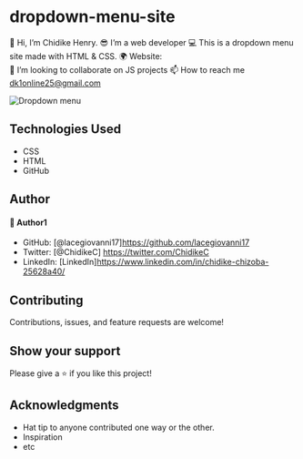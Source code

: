 # dropdown-menu-site
👋 Hi, I’m Chidike Henry.
😎 I’m a web developer 
💻 This is a dropdown menu site made with HTML & CSS. 
🌍 Website:  
💞️ I’m looking to collaborate on JS projects 
📫 How to reach me dk1online25@gmail.com

![Dropdown menu](https://user-images.githubusercontent.com/30509335/189762279-181223c1-19cd-41a3-94b7-2367eb64d6d6.PNG)

## Technologies Used
* CSS
* HTML
* GitHub

## Author

#### 👤 Author1
- GitHub: [@lacegiovanni17]https://github.com/lacegiovanni17
- Twitter: [@ChidikeC] https://twitter.com/ChidikeC
- LinkedIn: [LinkedIn]https://www.linkedin.com/in/chidike-chizoba-25628a40/

## Contributing 
Contributions, issues, and feature requests are welcome!

## Show your support
Please give a ⭐️ if you like this project! 

## Acknowledgments
- Hat tip to anyone contributed one way or the other.
- Inspiration
- etc
